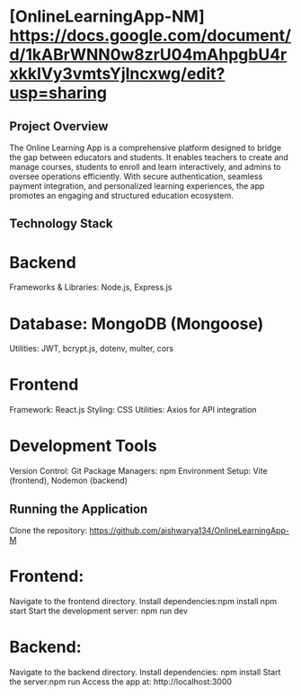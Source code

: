 # [OnlineLearningApp-NM] https://docs.google.com/document/d/1kABrWNN0w8zrU04mAhpgbU4rxkkIVy3vmtsYjIncxwg/edit?usp=sharing
## Project Overview
The Online Learning App is a comprehensive platform designed to bridge the gap between educators and students. It enables teachers to create and manage courses, students to enroll and learn interactively, and admins to oversee operations efficiently. With secure authentication, seamless payment integration, and personalized learning experiences, the app promotes an engaging and structured education ecosystem.
## Technology Stack
# Backend
Frameworks & Libraries: Node.js, Express.js
# Database: MongoDB (Mongoose)
Utilities: JWT, bcrypt.js, dotenv, multer, cors
# Frontend
Framework: React.js
Styling: CSS
Utilities: Axios for API integration
# Development Tools
Version Control: Git
Package Managers: npm
Environment Setup: Vite (frontend), Nodemon (backend)
## Running the Application
Clone the repository: https://github.com/aishwarya134/OnlineLearningApp-M
# Frontend:
Navigate to the frontend directory.
Install dependencies:npm install
npm start 
Start the development server: npm run dev
# Backend:
Navigate to the backend directory.
Install dependencies: npm install
  Start the server:npm run
Access the app at: http://localhost:3000
